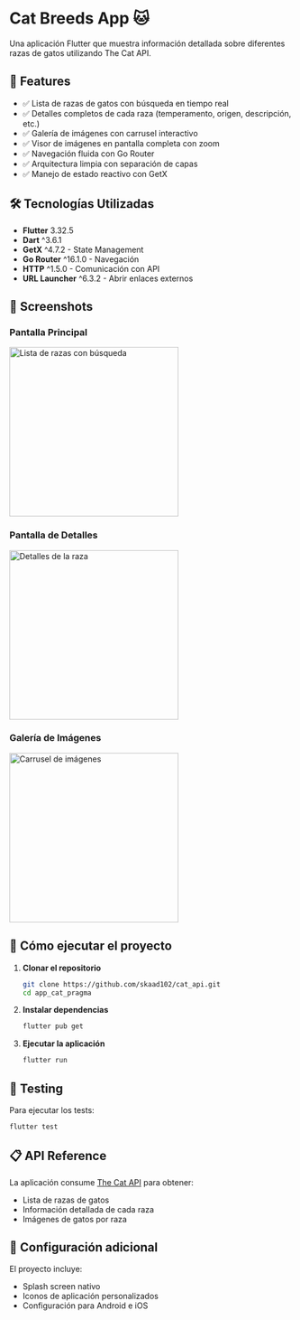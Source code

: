 # Cat Breeds App 🐱

Una aplicación Flutter que muestra información detallada sobre diferentes razas de gatos utilizando The Cat API.

## 📱 Features

- ✅ Lista de razas de gatos con búsqueda en tiempo real
- ✅ Detalles completos de cada raza (temperamento, origen, descripción, etc.)
- ✅ Galería de imágenes con carrusel interactivo
- ✅ Visor de imágenes en pantalla completa con zoom
- ✅ Navegación fluida con Go Router
- ✅ Arquitectura limpia con separación de capas
- ✅ Manejo de estado reactivo con GetX

## 🛠 Tecnologías Utilizadas

- **Flutter** 3.32.5
- **Dart** ^3.6.1
- **GetX** ^4.7.2 - State Management
- **Go Router** ^16.1.0 - Navegación
- **HTTP** ^1.5.0 - Comunicación con API
- **URL Launcher** ^6.3.2 - Abrir enlaces externos


## 📸 Screenshots

### Pantalla Principal
<img src="screenshot/img1.jpeg" width="300" alt="Lista de razas con búsqueda">

### Pantalla de Detalles
<img src="screenshot/img2.jpeg" width="300" alt="Detalles de la raza">

### Galería de Imágenes
<img src="screenshot/img3.jpeg" width="300" alt="Carrusel de imágenes">

## 🚀 Cómo ejecutar el proyecto

1. **Clonar el repositorio**
   ```bash
   git clone https://github.com/skaad102/cat_api.git
   cd app_cat_pragma
   ```

2. **Instalar dependencias**
   ```bash
   flutter pub get
   ```

3. **Ejecutar la aplicación**
   ```bash
   flutter run
   ```

## 🧪 Testing

Para ejecutar los tests:
```bash
flutter test
```

## 📋 API Reference

La aplicación consume [The Cat API](https://thecatapi.com/) para obtener:
- Lista de razas de gatos
- Información detallada de cada raza
- Imágenes de gatos por raza

## 🔧 Configuración adicional

El proyecto incluye:
- Splash screen nativo
- Iconos de aplicación personalizados
- Configuración para Android e iOS
